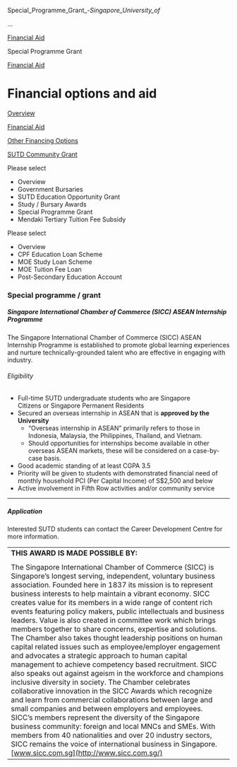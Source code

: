 Special_Programme_Grant_-_Singapore_University_of_



…

 [Financial Aid](/admissions/undergraduate/financing-options-and-aid/financial-aid) 

Special Programme Grant

[Financial Aid](https://www.sutd.edu.sg/admissions/undergraduate/financing-options-and-aid/financial-aid)

Financial options and aid
=========================

[Overview](/admissions/undergraduate/financing-options-and-aid/#tabs)

[Financial Aid](/admissions/undergraduate/financing-options-and-aid/financial-aid/#tabs)

[Other Financing Options](/admissions/undergraduate/financing-options-and-aid/other-financing-options/#tabs)

[SUTD Community Grant](/admissions/undergraduate/financing-options-and-aid/sutd-community-grant/#tabs)

Please select

* Overview
* Government Bursaries
* SUTD Education Opportunity Grant
* Study / Bursary Awards
* Special Programme Grant
* Mendaki Tertiary Tuition Fee Subsidy

Please select

* Overview
* CPF Education Loan Scheme
* MOE Study Loan Scheme
* MOE Tuition Fee Loan
* Post-Secondary Education Account

### Special programme / grant



##### **Singapore International Chamber of Commerce (SICC) ASEAN Internship Programme**

The Singapore International Chamber of Commerce (SICC) ASEAN Internship Programme is established to promote global learning experiences and nurture technically-grounded talent who are effective in engaging with industry.

###### Eligibility

* Full-time SUTD undergraduate students who are Singapore Citizens or Singapore Permanent Residents
* Secured an overseas internship in ASEAN that is **approved by the University**
  + “Overseas internship in ASEAN” primarily refers to those in Indonesia, Malaysia, the Philippines, Thailand, and Vietnam.
  + Should opportunities for internships become available in other overseas ASEAN markets, these will be considered on a case-by-case basis.
* Good academic standing of at least CGPA 3.5
* Priority will be given to students with demonstrated financial need of monthly household PCI (Per Capital Income) of S$2,500 and below
* Active involvement in Fifth Row activities and/or community service

---

##### **Application**

Interested SUTD students can contact the Career Development Centre for more information.

|  |
| --- |
| **THIS AWARD IS MADE POSSIBLE BY:** |
|  |
| The Singapore International Chamber of Commerce (SICC) is Singapore’s longest serving, independent, voluntary business association. Founded here in 1837 its mission is to represent business interests to help maintain a vibrant economy.   SICC creates value for its members in a wide range of content rich events featuring policy makers, public intellectuals and business leaders. Value is also created in committee work which brings members together to share concerns, expertise and solutions.    The Chamber also takes thought leadership positions on human capital related issues such as employee/employer engagement and advocates a strategic approach to human capital management to achieve competency based recruitment. SICC also speaks out against ageism in the workforce and champions inclusive diversity in society.    The Chamber celebrates collaborative innovation in the SICC Awards which recognize and learn from commercial collaborations between large and small companies and between employers and employees.    SICC’s members represent the diversity of the Singapore business community: foreign and local MNCs and SMEs. With members from 40 nationalities and over 20 industry sectors, SICC remains the voice of international business in Singapore. [www.sicc.com.sg](http://www.sicc.com.sg/) |

